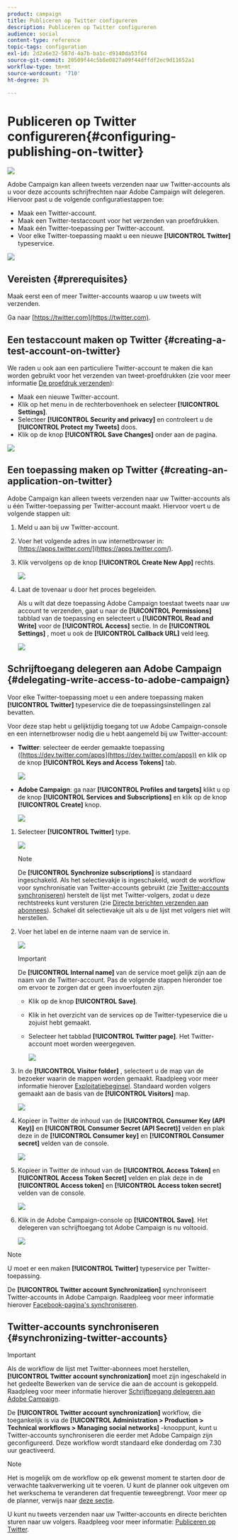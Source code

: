 ```yaml
---
product: campaign
title: Publiceren op Twitter configureren
description: Publiceren op Twitter configureren
audience: social
content-type: reference
topic-tags: configuration
exl-id: 2d2a6e32-587d-4a7b-ba1c-d9140da53f64
source-git-commit: 20509f44c5b8e0827a09f44dffdf2ec9d11652a1
workflow-type: tm+mt
source-wordcount: '710'
ht-degree: 3%

---
```


# Publiceren op Twitter configureren{#configuring-publishing-on-twitter}

![](../../assets/v7-only.svg)

Adobe Campaign kan alleen tweets verzenden naar uw Twitter-accounts als u voor deze accounts schrijfrechten naar Adobe Campaign wilt delegeren. Hiervoor past u de volgende configuratiestappen toe:

* Maak een Twitter-account.
* Maak een Twitter-testaccount voor het verzenden van proefdrukken.
* Maak één Twitter-toepassing per Twitter-account.
* Voor elke Twitter-toepassing maakt u een nieuwe **[!UICONTROL Twitter]** typeservice.

![](assets/social_diagram_twitter_service.png)

## Vereisten {#prerequisites}

Maak eerst een of meer Twitter-accounts waarop u uw tweets wilt verzenden.

Ga naar [https://twitter.com](https://twitter.com).

## Een testaccount maken op Twitter {#creating-a-test-account-on-twitter}

We raden u ook aan een particuliere Twitter-account te maken die kan worden gebruikt voor het verzenden van tweet-proefdrukken (zie voor meer informatie [De proefdruk verzenden](../../social/using/publishing-on-twitter.md#sending-the-proof)):

* Maak een nieuwe Twitter-account.
* Klik op het menu in de rechterbovenhoek en selecteer **[!UICONTROL Settings]**.
* Selecteer **[!UICONTROL Security and privacy]** en controleert u de **[!UICONTROL Protect my Tweets]** doos.
* Klik op de knop **[!UICONTROL Save Changes]** onder aan de pagina.

![](assets/social_twitter_test_page.png)

## Een toepassing maken op Twitter {#creating-an-application-on-twitter}

Adobe Campaign kan alleen tweets verzenden naar uw Twitter-accounts als u één Twitter-toepassing per Twitter-account maakt. Hiervoor voert u de volgende stappen uit:

1. Meld u aan bij uw Twitter-account.
1. Voer het volgende adres in uw internetbrowser in: [https://apps.twitter.com/](https://apps.twitter.com/).
1. Klik vervolgens op de knop **[!UICONTROL Create New App]** rechts.

   ![](assets/social_create_twitter_app_001.png)

1. Laat de tovenaar u door het proces begeleiden.

   Als u wilt dat deze toepassing Adobe Campaign toestaat tweets naar uw account te verzenden, gaat u naar de **[!UICONTROL Permissions]** tabblad van de toepassing en selecteert u **[!UICONTROL Read and Write]** voor de **[!UICONTROL Access]** sectie. In de **[!UICONTROL Settings]** , moet u ook de **[!UICONTROL Callback URL]** veld leeg.

   ![](assets/social_create_twitter_app_002.png)

## Schrijftoegang delegeren aan Adobe Campaign {#delegating-write-access-to-adobe-campaign}

Voor elke Twitter-toepassing moet u een andere toepassing maken **[!UICONTROL Twitter]** typeservice die de toepassingsinstellingen zal bevatten.

Voor deze stap hebt u gelijktijdig toegang tot uw Adobe Campaign-console en een internetbrowser nodig die u hebt aangemeld bij uw Twitter-account:

* **Twitter**: selecteer de eerder gemaakte toepassing ([https://dev.twitter.com/apps](https://dev.twitter.com/apps)) en klik op de knop **[!UICONTROL Keys and Access Tokens]** tab.

   ![](assets/social_twitter_service_002.png)

* **Adobe Campaign**: ga naar **[!UICONTROL Profiles and targets]** klikt u op de knop **[!UICONTROL Services and Subscriptions]** en klik op de knop **[!UICONTROL Create]** knop.

   ![](assets/social_twitter_service_007.png)

1. Selecteer **[!UICONTROL Twitter]** type.

   ![](assets/social_twitter_service_008.png)

   >[!NOTE]
   >
   >De **[!UICONTROL Synchronize subscriptions]** is standaard ingeschakeld. Als het selectievakje is ingeschakeld, wordt de workflow voor synchronisatie van Twitter-accounts gebruikt (zie [Twitter-accounts synchroniseren](#synchronizing-twitter-accounts)) herstelt de lijst met Twitter-volgers, zodat u deze rechtstreeks kunt versturen (zie [Directe berichten verzenden aan abonnees](../../social/using/publishing-on-twitter.md#sending-direct-messages-to-subscribers)). Schakel dit selectievakje uit als u de lijst met volgers niet wilt herstellen.

1. Voer het label en de interne naam van de service in.

   ![](assets/social_twitter_service_009.png)

   >[!IMPORTANT]
   >
   >De **[!UICONTROL Internal name]** van de service moet gelijk zijn aan de naam van de Twitter-account. Pas de volgende stappen hieronder toe om ervoor te zorgen dat er geen invoerfouten zijn.

   * Klik op de knop **[!UICONTROL Save]**.
   * Klik in het overzicht van de services op de Twitter-typeservice die u zojuist hebt gemaakt.
   * Selecteer het tabblad **[!UICONTROL Twitter page]**. Het Twitter-account moet worden weergegeven.

      ![](assets/social_twitter_service_010.png)

1. In de **[!UICONTROL Visitor folder]** , selecteert u de map van de bezoeker waarin de mappen worden gemaakt. Raadpleeg voor meer informatie hierover [Exploitatiebeginsel](../../social/using/publishing-on-twitter.md#operating-principle). Standaard worden volgers gemaakt aan de basis van de **[!UICONTROL Visitors]** map.

   ![](assets/social_twitter_service_010_b.png)

1. Kopieer in Twitter de inhoud van de **[!UICONTROL Consumer Key (API Key)]** en **[!UICONTROL Consumer Secret (API Secret)]** velden en plak deze in de **[!UICONTROL Consumer key]** en **[!UICONTROL Consumer secret]** velden van de console.

   ![](assets/social_twitter_service_012.png)

1. Kopieer in Twitter de inhoud van de **[!UICONTROL Access Token]** en **[!UICONTROL Access Token Secret]** velden en plak deze in de **[!UICONTROL Access token]** en **[!UICONTROL Access token secret]** velden van de console.

   ![](assets/social_twitter_service_013.png)

1. Klik in de Adobe Campaign-console op **[!UICONTROL Save]**. Het delegeren van schrijftoegang tot Adobe Campaign is nu voltooid.

   ![](assets/social_twitter_service_014.png)

>[!NOTE]
>
>U moet er een maken **[!UICONTROL Twitter]** typeservice per Twitter-toepassing.

De **[!UICONTROL Twitter account Synchronization]** synchroniseert Twitter-accounts in Adobe Campaign. Raadpleeg voor meer informatie hierover [Facebook-pagina&#39;s synchroniseren](../../social/using/publishing-on-facebook-walls.md#synchronizing-facebook-pages).

## Twitter-accounts synchroniseren {#synchronizing-twitter-accounts}

>[!IMPORTANT]
>
>Als de workflow de lijst met Twitter-abonnees moet herstellen, **[!UICONTROL Twitter account synchronization]** moet zijn ingeschakeld in het gedeelte Bewerken van de service die aan de account is gekoppeld. Raadpleeg voor meer informatie hierover [Schrijftoegang delegeren aan Adobe Campaign](#delegating-write-access-to-adobe-campaign).

De **[!UICONTROL Twitter account synchronization]** workflow, die toegankelijk is via de **[!UICONTROL Administration > Production > Technical workflows > Managing social networks]** -knooppunt, kunt u Twitter-accounts synchroniseren die eerder met Adobe Campaign zijn geconfigureerd. Deze workflow wordt standaard elke donderdag om 7.30 uur geactiveerd.

>[!NOTE]
>
>Het is mogelijk om de workflow op elk gewenst moment te starten door de verwachte taakverwerking uit te voeren. U kunt de planner ook uitgeven om het werkschema te veranderen dat frequentie teweegbrengt. Voor meer op de planner, verwijs naar [deze sectie](../../workflow/using/scheduler.md).

U kunt nu tweets verzenden naar uw Twitter-accounts en directe berichten sturen naar uw volgers. Raadpleeg voor meer informatie: [Publiceren op Twitter](../../social/using/publishing-on-twitter.md).
